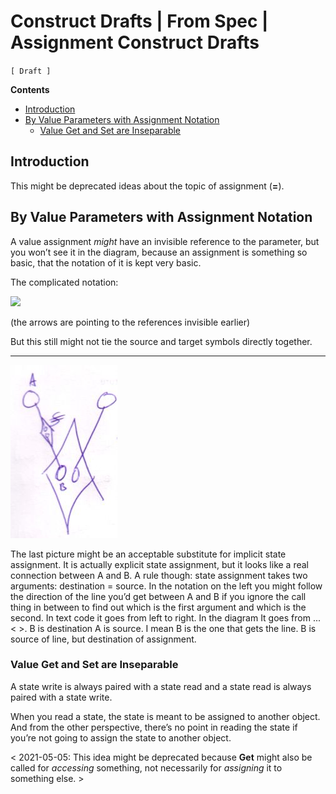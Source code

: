 Construct Drafts | From Spec | Assignment Construct Drafts
==========================================================

`[ Draft ]`

__Contents__

- [Introduction](#introduction)
- [By Value Parameters with Assignment Notation](#by-value-parameters-with-assignment-notation)
    - [Value Get and Set are Inseparable](#value-get-and-set-are-inseparable)

## Introduction

This might be deprecated ideas about the topic of assignment (__=__).

## By Value Parameters with Assignment Notation

A value assignment *might* have an invisible reference to the parameter, but you won’t see it in the diagram, because an assignment is something so basic, that the notation of it is kept very basic.

The complicated notation:

![](images/Input%20Output%20Parameter%20Passings.003.png)

(the arrows are pointing to the references invisible earlier)

But this still might not tie the source and target symbols directly together.

-----

![](images/Input%20Output%20Parameter%20Passings.118.jpeg)

The last picture might be an acceptable substitute for implicit state assignment. It is actually explicit state assignment, but it looks like a real connection between A and B. A rule though: state assignment takes two arguments: destination = source. In the notation on the left you might follow the direction of the line you’d get between A and B if you ignore the call thing in between to find out which is the first argument and which is the second. In text code it goes from left to right. In the diagram It goes from ... < >. B is destination A is source. I mean B is the one that gets the line. B is source of line, but destination of assignment. 


### Value Get and Set are Inseparable

A state write is always paired with a state read and a state read is always paired with a state write.

When you read a state, the state is meant to be assigned to another object. And from the other perspective, there’s no point in reading the state if you’re not going to assign the state to another object.

< 2021-05-05: This idea might be deprecated because __Get__ might also be called for *accessing* something, not necessarily for *assigning* it to something else. >